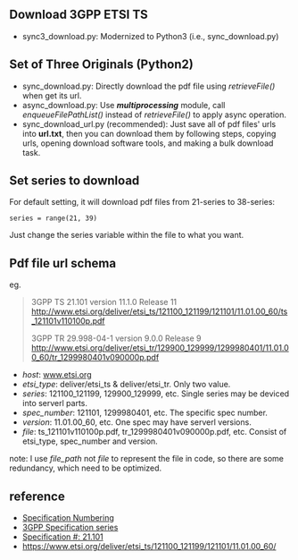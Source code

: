 ## Download 3GPP ETSI TS
 - sync3_download.py:
Modernized to Python3 (i.e., sync_download.py)

## Set of Three Originals (Python2)
 - sync_download.py:
Directly download the pdf file using *retrieveFile()* when get its url.
 - async_download.py:
Use ***multiprocessing*** module, call *enqueueFilePathList()* instead of *retrieveFile()* to apply async operation.
 - sync_download_url.py (recommended):
Just save all of pdf files' urls into **url.txt**, then you can download them by following steps, copying urls, opening download software tools, and making a bulk download task.

## Set series to download
For default setting, it will download pdf files from 21-series to 38-series:
```
series = range(21, 39)
```
Just change the series variable within the file to what you want.

## Pdf file url schema
eg.
> 3GPP TS 21.101 version 11.1.0 Release 11
> http://www.etsi.org/deliver/etsi_ts/121100_121199/121101/11.01.00_60/ts_121101v110100p.pdf
> 
> 3GPP TR 29.998-04-1 version 9.0.0 Release 9
> http://www.etsi.org/deliver/etsi_tr/129900_129999/1299980401/11.01.00_60/tr_1299980401v090000p.pdf

 - *host*: www.etsi.org
 - *etsi_type*: deliver/etsi_ts & deliver/etsi_tr. Only two value.
 - *series*: 121100_121199, 129900_129999, etc. Single series may be deviced into serverl parts.
 - *spec_number*: 121101, 1299980401, etc. The specific spec number.
 - *version*: 11.01.00_60, etc. One spec may have serverl versions.
 - *file*: ts_121101v110100p.pdf, tr_1299980401v090000p.pdf, etc. Consist of etsi_type, spec_number and version.

note: I use *file_path* not *file* to represent the file in code, so there are some redundancy, which need to be optimized.

## reference

- [Specification Numbering](https://www.3gpp.org/specifications/specification-numbering)
- [3GPP Specification series](https://www.3gpp.org/DynaReport/21-series.htm)
- [Specification #: 21.101](https://portal.3gpp.org/desktopmodules/Specifications/SpecificationDetails.aspx?specificationId=544)
- https://www.etsi.org/deliver/etsi_ts/121100_121199/121101/11.01.00_60/
